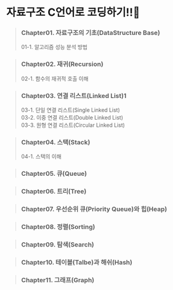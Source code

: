 # 자료구조 C언어로 코딩하기!!👊


> ### Chapter01. 자료구조의 기초(DataStructure Base)
> 01-1. 알고리즘 성능 분석 방법

> ### Chapter02. 재귀(Recursion)
> 02-1. 함수의 재귀적 호출 이해

> ### Chapter03. 연결 리스트(Linked List)1
> 03-1. 단일 연결 리스트(Single Linked List)  
> 03-2. 이중 연결 리스트(Double Linked List)  
> 03-3. 원형 연결 리스트(Circular Linked List)  

> ### Chapter04. 스택(Stack)
> 04-1. 스택의 이해

> ### Chapter05. 큐(Queue)

> ### Chapter06. 트리(Tree)

> ### Chapter07. 우선순위 큐(Priority Queue)와 힙(Heap)

> ### Chapter08. 정렬(Sorting)

> ### Chapter09. 탐색(Search)

> ### Chapter10. 테이블(Talbe)과 해쉬(Hash)

> ### Chapter11. 그래프(Graph)

<!-- # English Version -->
